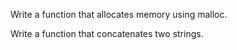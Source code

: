 Write a function that allocates memory using malloc.

Write a function that concatenates two strings.
